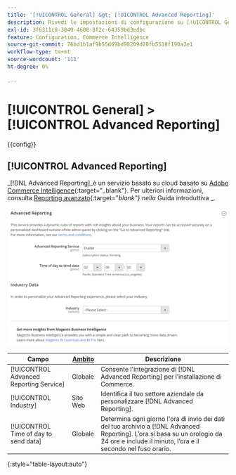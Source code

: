 ```yaml
---
title: '[!UICONTROL General] &gt; [!UICONTROL Advanced Reporting]'
description: Rivedi le impostazioni di configurazione su [!UICONTROL General] &gt; [!UICONTROL Advanced Reporting] pagina dell’amministratore di Commerce.
exl-id: 3f6311c8-3849-4608-8f2c-64359bd3edbc
feature: Configuration, Commerce Intelligence
source-git-commit: 76bd1b1af9b55d69bd98209d70fb5518f190a3e1
workflow-type: tm+mt
source-wordcount: '111'
ht-degree: 0%

---
```


# [!UICONTROL General] > [!UICONTROL Advanced Reporting]

{{config}}

## [!UICONTROL Advanced Reporting]

_[!DNL Advanced Reporting]_è un servizio basato su cloud basato su [Adobe Commerce Intelligence][1]{:target=&quot;_blank&quot;}. Per ulteriori informazioni, consulta [Reporting avanzato][2]{:target=&quot;_blank&quot;} nella_ Guida introduttiva _.

![Reporting avanzato](./assets/advanced-reporting.png)<!-- zoom -->

<!-- [Advanced Reporting](https://docs.magento.com/user-guide/reports/advanced-reporting.html) -->

| Campo | [Ambito](../../getting-started/websites-stores-views.md#scope-settings) | Descrizione |
|--- |--- |--- |
| [!UICONTROL Advanced Reporting Service] | Globale | Consente l&#39;integrazione di [!DNL Advanced Reporting] per l’installazione di Commerce. |
| [!UICONTROL Industry] | Sito Web | Identifica il tuo settore aziendale da personalizzare [!DNL Advanced Reporting]. |
| [!UICONTROL Time of day to send data] | Globale | Determina ogni giorno l&#39;ora di invio dei dati del tuo archivio a [!DNL Advanced Reporting]. L’ora si basa su un orologio da 24 ore e include il minuto, l’ora e il secondo nel fuso orario. |

{:style=&quot;table-layout:auto&quot;}

[1]: https://experienceleague.adobe.com/docs/commerce-business-intelligence/mbi/getting-started.html
[2]: https://experienceleague.adobe.com/docs/commerce-admin/start/reporting/business-intelligence.html#advanced-reporting
